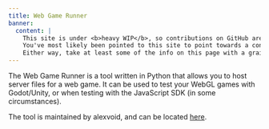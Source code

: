 ```yaml
---
title: Web Game Runner
banner:
  content: |
    This site is under <b>heavy WIP</b>, so contributions on GitHub are much appreciated!
    You've most likely been pointed to this site to point towards a concept, or something.
    Either way, take at least some of the info on this page with a grain of salt, and also don't expect much info since it's very incomplete on content.
---
```


The Web Game Runner is a tool written in Python that allows you to host server files for a web game. It can be used to test your WebGL games with Godot/Unity, or when testing with the JavaScript SDK (in some circumstances).

The tool is maintained by alexvoid, and can be located [here](https://github.com/VedalAI/neuro-game-sdk/tree/main/Web%20Game%20Runner).
